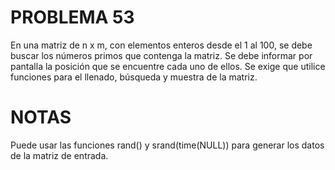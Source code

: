 # PROBLEMA 53

En una matriz de n x m, con elementos enteros desde el 1 al 100, se debe buscar  los números 
primos que contenga la matriz. Se debe informar por pantalla la posición que se encuentre cada 
uno de ellos. Se exige que utilice funciones para el llenado, búsqueda y muestra de la matriz.
# NOTAS

Puede usar las funciones rand() y srand(time(NULL)) para generar los datos de la matriz de entrada.